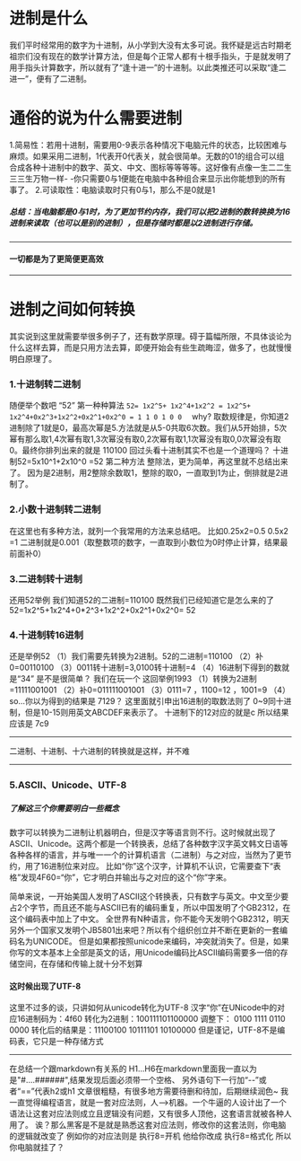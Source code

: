 # 进制是什么
我们平时经常用的数字为十进制，从小学到大没有太多可说。我怀疑是远古时期老祖宗们没有现在的数学计算方法，但是每个正常人都有十根手指头，于是就发明了用手指头计算数字，所以就有了“逢十进一”的十进制。以此类推还可以采取“逢二进一”，便有了二进制。
# 通俗的说为什么需要进制
1.简易性：若用十进制，需要用0-9表示各种情况下电脑元件的状态，比较困难与麻烦。如果采用二进制，1代表开0代表关，就会很简单。无数的01的组合可以组合成各种十进制中的数字、英文、中文、图标等等等等。这好像有点像一生二二生三三生万物一样- -你只需要0与1便能在电脑中各种组合来显示出你能想到的所有事了。
2.可读取性：电脑读取时只有0与1，那么不是0就是1
##### 总结：当电脑都是0与1时，为了更加节约内存，我们可以把2进制的数转换换为16进制来读取（也可以是别的进制），但是存储时都是以2进制进行存储。
 ***
#### 一切都是为了更简便更高效
***
# 进制之间如何转换
其实说到这里就需要举很多例子了，还有数学原理。碍于篇幅所限，不具体谈论为什么这样去算，而是只用方法去算，即便开始会有些生疏晦涩，做多了，也就慢慢明白原理了。
### 1.十进制转二进制
随便举个数吧
“52”
第一种种算法
`52= 1x2^5+ 1x2^4+1x2^2
     = 1x2^5+ 1x2^4+0x2^3+1x2^2+0x2^1+0x2^0
     = 1 1 0 1 0 0 
     `
  why?
  取数规律是，你知道2进制除了1就是0，最高次幂是5.方法就是从5-0共取6次数。我们从5开始排，5次幂有那么取1,4次幂有取1,3次幂没有取0,2次幂有取1,1次幂没有取0,0次幂没有取0。最终你排列出来的就是 110100
  回过头看十进制其实不也是一个道理吗？
  十进制52=5x10^1+2x10^0
                 =52
第二种方法
整除法，更为简单，再这里就不总结出来了。
因为是2进制，用2整除余数取1，整除的取0，一直取到1为止，倒排就是2进制了。
### 2.小数十进制转二进制
在这里也有多种方法，就列一个我常用的方法来总结吧。
比如0.25x2=0.5
     0.5x2 =1
二进制就是0.001（取整数项的数字，一直取到小数位为0时停止计算，结果最前面补0） 
### 3.二进制转十进制
还用52举例
我们知道52的二进制=110100
既然我们已经知道它是怎么来的了
52=1x2^5+1x2^4+0*2^3+1x2^2+0x2^1+0x2^0= 52
### 4.十进制转16进制
还是举例52
（1）我们需要先转换为2进制。52的二进制=110100
（2）补0=00110100
（3）0011转十进制=3,0100转十进制=4
（4）16进制下得到的数就是“34”
是不是很简单？
我们在玩一个
这回举例1993
（1）转换为2进制=11111001001
（2）补0=011111001001
（3）0111=7 ，1100=12 ，1001=9
（4）so...你以为得到的结果是 7129？
这里面就引申出16进制的取数法则了
0~9同十进制，但是10-15则用英文ABCDEF来表示了。
十进制下的12对应的就是c
所以结果应该是 7c9
***
二进制、十进制、十六进制的转换就是这样，并不难
***
### 5.ASCII、Unicode、UTF-8
##### 了解这三个你需要明白一些概念
数字可以转换为二进制让机器明白，但是汉字等语言则不行。这时候就出现了ASCII、Unicode。这两个都是一个转换表，总结了各种数字汉字英文韩文日语等各种各样的语言，并与唯一一个的计算机语言（二进制）与之对应，当然为了更节约，用了16进制位来对应。
比如“你”这个汉字，计算机不认识，它需要查下“表格”发现4F60=“你”，它才明白并输出与之对应的这个“你”字来。

简单来说，一开始美国人发明了ASCII这个转换表，只有数字与英文。中文至少要占2个字节，而且还不能与ASCII已有的编码重复，所以中国发明了个GB2312，在这个编码表中加上了中文。
全世界有N种语言，你不能今天发明个GB2312，明天另外一个国家又发明个JB5801出来吧？所以有个组织创立并不断在更新的一套编码名为UNICODE。
但是如果都按照unicode来编码，冲突就消失了。但是，如果你写的文本基本上全部是英文的话，用Unicode编码比ASCII编码需要多一倍的存储空间，在存储和传输上就十分不划算
#### 这时候出现了UTF-8
这里不过多的谈，只讲如何从unicode转化为UTF-8
汉字“你”在UNicode中的对应16进制码为：4f60
转化为2进制：100111101100000
调整下： 0100  1111 0110  0000
转化后的结果是：11100100 10111101 10100000
但是谨记，UTF-8不是编码表，它只是一种存储方式
***
在总结一个跟markdown有关系的
H1...H6在markdown里面我一直以为是"#....######",结果发现后面必须带一个空格、
另外语句下一行加“--”或者“==”代表h2或h1
文章很粗糙，有很多地方需要待删和待加，后期继续润色~
我一直觉得编程语言，就是一套对应法则，人-->机器。一个牛逼的人设计出了一个语法让这套对应法则成立且逻辑没有问题，又有很多人顶他，这套语言就被各种人用了。
诶？那么黑客是不是就是熟悉这套对应法则，修改你的这套法则，你电脑的逻辑就改变了
例如你的对应法则是
执行8=开机
他给你改成
执行8=格式化
所以你电脑就挂了？

